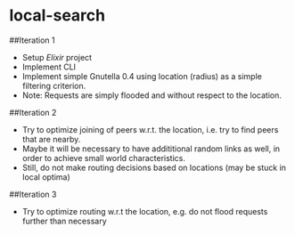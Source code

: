 # local-search

##Iteration 1

* Setup *Elixir* project
* Implement CLI 
* Implement simple Gnutella 0.4 using location (radius) as a simple filtering criterion.
* Note: Requests are simply flooded and without respect to the location.

##Iteration 2

* Try to optimize joining of peers w.r.t. the location, i.e. try to find peers that are nearby.
* Maybe it will be necessary to have addititional random links as well, in order to achieve small world characteristics.
* Still, do not make routing decisions based on locations (may be stuck in local optima)

##Iteration 3
* Try to optimize routing w.r.t the location, e.g. do not flood requests further than necessary
